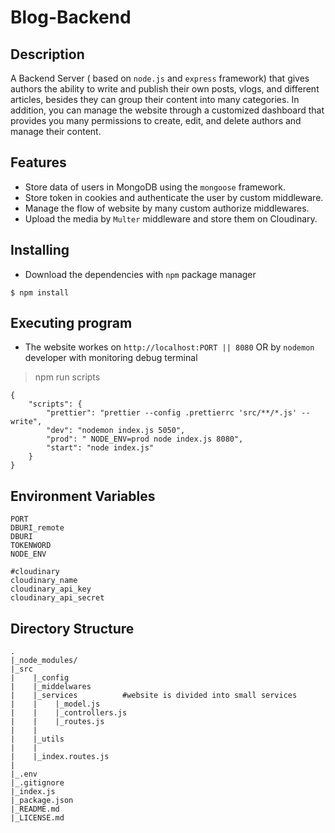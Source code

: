 # Blog-Backend

## Description
A Backend Server ( based on `node.js` and `express` framework) that gives authors the ability to write and publish their own posts, vlogs, and different articles, besides they can group their content into many categories.
In addition, you can manage the website through a customized dashboard that provides you many permissions to create, edit, and delete authors and manage their content.


## Features

* Store data of users in MongoDB using the `mongoose` framework.
* Store token in cookies and authenticate the user by custom middleware.
* Manage the flow of website by many custom authorize middlewares.
* Upload the media by `Multer` middleware and store them on Cloudinary.
## Installing

* Download the dependencies with `npm` package manager
```
$ npm install
```
## Executing program
* The website workes on `http://localhost:PORT || 8080` OR by `nodemon` developer with monitoring debug terminal

>npm run scripts
```
{
    "scripts": {
        "prettier": "prettier --config .prettierrc 'src/**/*.js' --write",
        "dev": "nodemon index.js 5050",
        "prod": " NODE_ENV=prod node index.js 8080",
        "start": "node index.js"
    }
}
```
## Environment Variables
```
PORT
DBURI_remote
DBURI
TOKENWORD
NODE_ENV

#cloudinary
cloudinary_name
cloudinary_api_key
cloudinary_api_secret
```

## Directory Structure

```
.
|_node_modules/
|_src
|    |_config
|    |_middelwares
|    |_services          #website is divided into small services
|    |    |_model.js
|    |    |_controllers.js            
|    |    |_routes.js
|    |    
|    |_utils
|    |
|    |_index.routes.js
|
|_.env
|_.gitignore
|_index.js
|_package.json
|_README.md
|_LICENSE.md
```
